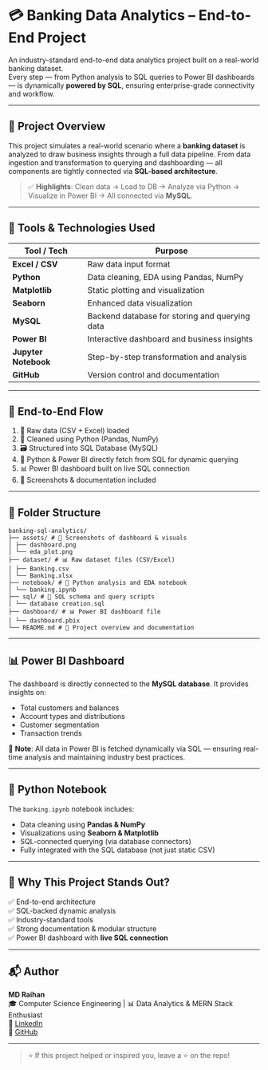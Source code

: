 # 💳 Banking Data Analytics – End-to-End Project

An industry-standard end-to-end data analytics project built on a real-world banking dataset.  
Every step — from Python analysis to SQL queries to Power BI dashboards — is dynamically **powered by SQL**, ensuring enterprise-grade connectivity and workflow.

---

## 🧠 Project Overview

This project simulates a real-world scenario where a **banking dataset** is analyzed to draw business insights through a full data pipeline. From data ingestion and transformation to querying and dashboarding — all components are tightly connected via **SQL-based architecture**.

> ✅ **Highlights**: Clean data → Load to DB → Analyze via Python → Visualize in Power BI → All connected via **MySQL**.

---

## 🧰 Tools & Technologies Used

| Tool / Tech      | Purpose                                        |
|------------------|------------------------------------------------|
| **Excel / CSV**  | Raw data input format                          |
| **Python**       | Data cleaning, EDA using Pandas, NumPy         |
| **Matplotlib**   | Static plotting and visualization              |
| **Seaborn**      | Enhanced data visualization                    |
| **MySQL**        | Backend database for storing and querying data |
| **Power BI**     | Interactive dashboard and business insights    |
| **Jupyter Notebook** | Step-by-step transformation and analysis  |
| **GitHub**       | Version control and documentation              |

---

## 🔁 End-to-End Flow

1. 🧾 Raw data (CSV + Excel) loaded
2. 🧹 Cleaned using Python (Pandas, NumPy)
3. 🗃️ Structured into SQL Database (MySQL)
4. 🧠 Python & Power BI directly fetch from SQL for dynamic querying
5. 📊 Power BI dashboard built on live SQL connection
6. 📸 Screenshots & documentation included

---

## 📂 Folder Structure

```
banking-sql-analytics/
├── assets/ # 📸 Screenshots of dashboard & visuals
│ ├── dashboard.png
│ └── eda_plot.png
├── dataset/ # 📊 Raw dataset files (CSV/Excel)
│ ├── Banking.csv
│ └── Banking.xlsx
├── notebook/ # 📒 Python analysis and EDA notebook
│ └── banking.ipynb
├── sql/ # 🧩 SQL schema and query scripts
│ └── database creation.sql
├── dashboard/ # 📊 Power BI dashboard file
│ └── dashboard.pbix
└── README.md # 📘 Project overview and documentation
```


---

## 📊 Power BI Dashboard

The dashboard is directly connected to the **MySQL database**. It provides insights on:

- Total customers and balances
- Account types and distributions
- Customer segmentation
- Transaction trends

🔗 **Note**: All data in Power BI is fetched dynamically via SQL — ensuring real-time analysis and maintaining industry best practices.

---

## 📒 Python Notebook

The `banking.ipynb` notebook includes:

- Data cleaning using **Pandas & NumPy**
- Visualizations using **Seaborn & Matplotlib**
- SQL-connected querying (via database connectors)
- Fully integrated with the SQL database (not just static CSV)

---

## 🧠 Why This Project Stands Out?

✅ End-to-end architecture  
✅ SQL-backed dynamic analysis  
✅ Industry-standard tools  
✅ Strong documentation & modular structure  
✅ Power BI dashboard with **live SQL connection**  

---

## 📬 Author

**MD Raihan**  
🎓 Computer Science Engineering | 📊 Data Analytics & MERN Stack Enthusiast  
🔗 [LinkedIn](https://www.linkedin.com/in/md-raihan-9809592aa/)  
🐙 [GitHub](https://github.com/raihanzzz)

---

> ⭐ If this project helped or inspired you, leave a ⭐ on the repo!

